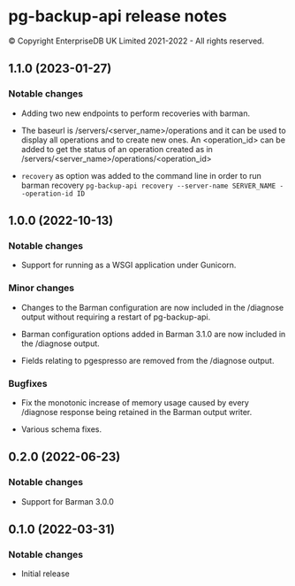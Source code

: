 # pg-backup-api release notes

© Copyright EnterpriseDB UK Limited 2021-2022 - All rights reserved.

## 1.1.0 (2023-01-27)

### Notable changes

- Adding two new endpoints to perform recoveries with barman.

- The baseurl is /servers/<server_name>/operations and it can be used to
  display all operations and to create new ones. An <operation_id> can be added
  to get the status of an operation created as in
  /servers/<server_name>/operations/<operation_id>

- `recovery` as option was added to the command line in order to run barman
  recovery `pg-backup-api recovery --server-name SERVER_NAME --operation-id ID`

## 1.0.0 (2022-10-13)

### Notable changes

- Support for running as a WSGI application under Gunicorn.

### Minor changes

- Changes to the Barman configuration are now included in the /diagnose output
  without requiring a restart of pg-backup-api.

- Barman configuration options added in Barman 3.1.0 are now included in the
  /diagnose output.

- Fields relating to pgespresso are removed from the /diagnose output.

### Bugfixes

- Fix the monotonic increase of memory usage caused by every /diagnose response
  being retained in the Barman output writer.

- Various schema fixes.

## 0.2.0 (2022-06-23)

### Notable changes

- Support for Barman 3.0.0

## 0.1.0 (2022-03-31)

### Notable changes

- Initial release

